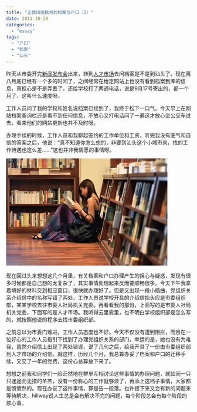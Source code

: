 ```yaml
---
title: "让我纠结数月的档案与户口（2）"
date: 2011-10-20
categories: 
  - "essay"
tags: 
  - "户口"
  - "档案"
  - "汕头"
---
```


昨天从市委开完[新闻发布会](http://www.jfsay.com/archives/407.html "一场新闻发布会")出来，转到[人才市场](http://www.jfsay.com/archives/408.html "让我纠结数月的档案与户口（1）")去问档案是不是到汕头了。现在离八月底已经有一个多的时间了，之间经常在给定网站上也没有看到档案到库的信息，真担心是不是弄丢了，还给学校打了两通电话，说是9月17号寄出的，都一个月了，这叫什么速度呀。

工作人员问了我的学校和姓名说档案已经到了，我终于松下一口气。今天早上在网站档案查询栏还是看不到任何信息，不放心又打电话问了一遍这才放心坐公交车过去，看来他们的网站更新也并不及时呀。

办理手续的时候，工作人员和我聊起签约的工作单位和工资，听完我没有底气和自信的答案之后，他说：“真不知道你怎么想的，非要到汕头这个小城市来，找的工作待遇也这么差……”这也并非我情愿的事情呀。

![641167cfjw1dlvz3rhehgj](images/6225212301_3065d48291_z.jpg)

现在回过头来想想这几个月里，有关档案和户口办理产生的担心与疑惑，发现有很多时候都是自己想的太复杂了，其实事情处理起来反而要顺畅很多。今天下午我拿着填好的材料交到相应窗口，很快就办理好了。但是又出现一段小插曲，党组织关系介绍信中的名称写错了两处，工作人员说学校开具的介绍信抬头应是市委组织部，某某学校去往市委人社局机关党委。再看看我的那份，上面写的是市委人社局机关党委，下面写的是人才市场。我听得云里雾里，也不明白学校组织部是怎么写的，就按照他说的程序去找市委组织部。

之前总以为市委门难进，工作人员态度也不好。今天不仅没有遭到阻拦，而且在一位好心的工作人员指引下找到了办理党组织关系的部门，幸运的是，她也没有为难我，虽然介绍信上出现了两处错误，说了几句之后，给我开具了一份由市委组织部到人才市场的介绍信。就这样，历经几个月，我总算办妥了档案和户口的迁移手续，又交了一年的党费，这份心总算放下来了。

想想之前我和同学们一脸茫然地在群里互相讨论这些事情的办理问题，就如同一只只迷途而无措的羊羔，没有一份称心的工作就够烦了，再添上这档子事情，大家都是愤愤然的。现在办妥了这件事情，算是告一段落。也许接下来又会有新的问题来等待解决，hillway说人生总是会有解决不完的问题，每个阶段总会有每个阶段的烦心事。
